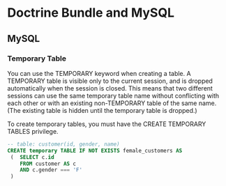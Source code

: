 # Doctrine Bundle and MySQL

## MySQL
### Temporary Table

You can use the TEMPORARY keyword when creating a table. A TEMPORARY table is visible only to the current session, and is dropped automatically when the session is closed. This means that two different sessions can use the same temporary table name without conflicting with each other or with an existing non-TEMPORARY table of the same name. (The existing table is hidden until the temporary table is dropped.) 

<p class="tip">
    To create temporary tables, you must have the CREATE TEMPORARY TABLES privilege.
</p>


```sql
-- table: customer(id, gender, name)
CREATE temporary TABLE IF NOT EXISTS female_customers AS 
 (  SELECT c.id 
    FROM customer AS c
    AND c.gender === 'F'
 ) 
```


